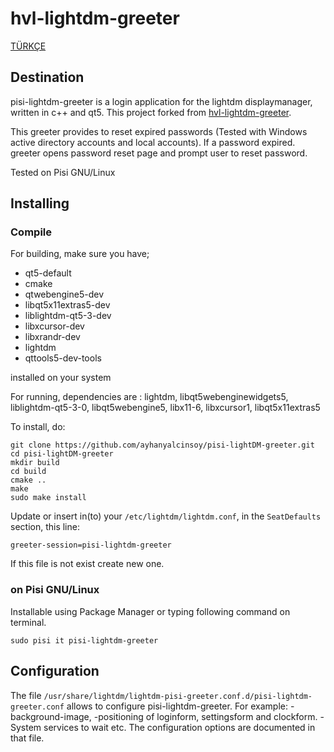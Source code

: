 # hvl-lightdm-greeter 

[TÜRKÇE](https://github.com/aciklab/Hvl-Lightdm-Greeter/)

## Destination

pisi-lightdm-greeter is a login application for the lightdm displaymanager, written in c++ and qt5. This project forked from [hvl-lightdm-greeter](https://github.com/aciklab/Hvl-Lightdm-Greeter). 

This greeter provides to reset expired passwords (Tested with Windows active directory accounts and local accounts). If a password expired. greeter opens password reset page and prompt user to reset password.

Tested on Pisi GNU/Linux

## Installing

### Compile

For building, make sure you have; 
- qt5-default
- cmake
- qtwebengine5-dev 
- libqt5x11extras5-dev
- liblightdm-qt5-3-dev
- libxcursor-dev
- libxrandr-dev 
- lightdm
- qttools5-dev-tools

installed on your system

For running, dependencies are : lightdm, libqt5webenginewidgets5, liblightdm-qt5-3-0, libqt5webengine5, libx11-6, libxcursor1, libqt5x11extras5

To install, do:
    
```shell
git clone https://github.com/ayhanyalcinsoy/pisi-lightDM-greeter.git
cd pisi-lightDM-greeter
mkdir build
cd build
cmake ..
make 
sudo make install
```

Update or insert in(to) your `/etc/lightdm/lightdm.conf`, in the `SeatDefaults` section, this line:

    greeter-session=pisi-lightdm-greeter

If this file is not exist create new one.	

### on Pisi GNU/Linux
Installable using Package Manager or typing following command on terminal.

```
sudo pisi it pisi-lightdm-greeter

```
	
## Configuration

The file `/usr/share/lightdm/lightdm-pisi-greeter.conf.d/pisi-lightdm-greeter.conf` allows to configure pisi-lightdm-greeter. For example: 
	-background-image, 
	-positioning of loginform, settingsform and clockform. 
	-System services to wait etc.
The configuration options are documented in that file.
